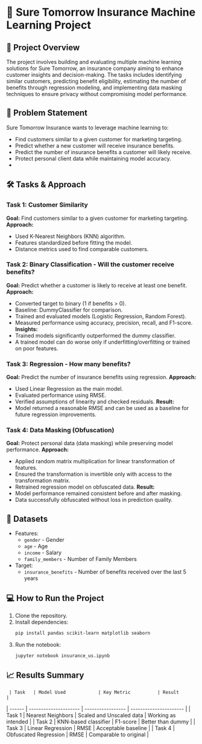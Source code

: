 # 💼 Sure Tomorrow Insurance Machine Learning Project

## 🧠 Project Overview
The project involves building and evaluating multiple machine learning solutions for Sure Tomorrow, an insurance company aiming to enhance customer insights and decision-making. The tasks includes identifying similar customers, predicting benefit eligibility, estimating the number of benefits through regression modeling, and implementing data masking techniques to ensure privacy without compromising model performance. 

## 📌 Problem Statement
Sure Tomorrow Insurance wants to leverage machine learning to:
  - Find customers similar to a given customer for marketing targeting.
  - Predict whether a new customer will receive insurance benefits.
  - Predict the number of insurance benefits a customer will likely receive.
  - Protect personal client data while maintaining model accuracy.
  - 
## 🛠 Tasks & Approach
### Task 1: Customer Similarity
**Goal:** Find customers similar to a given customer for marketing targeting.
**Approach:**
  - Used K-Nearest Neighbors (KNN) algorithm.
  - Features standardized before fitting the model.
  - Distance metrics used to find comparable customers.

### Task 2: Binary Classification - Will the customer receive benefits?
**Goal:** Predict whether a customer is likely to receive at least one benefit.
**Approach:**
  - Converted target to binary (1 if benefits > 0).
  - Baseline: DummyClassifier for comparison.
  - Trained and evaluated models (Logistic Regression, Random Forest).
  - Measured performance using accuracy, precision, recall, and F1-score.
**Insights:**
  - Trained models significantly outperformed the dummy classifier.
  - A trained model can do worse only if underfitting/overfitting or trained on poor features.

### Task 3: Regression - How many benefits?
**Goal:** Predict the number of insurance benefits using regression.
**Approach:**
  -  Used Linear Regression as the main model.
  -  Evaluated performance using RMSE.
  -  Verified assumptions of linearity and checked residuals.
**Result:**
  - Model returned a reasonable RMSE and can be used as a baseline for future regression improvements.

### Task 4: Data Masking (Obfuscation)
**Goal:** Protect personal data (data masking) while preserving model performance.
**Approach:**
  - Applied random matrix multiplication for linear transformation of features.
  - Ensured the transformation is invertible only with access to the transformation matrix.
  - Retrained regression model on obfuscated data.
**Result:**
  - Model performance remained consistent before and after masking.
  - Data successfully obfuscated without loss in prediction quality.

## 📂 Datasets
  - Features:
      - `gender` - Gender
      - `age` - Age
      - `income` - Salary
      - `family_members` - Number of Family Members
   - Target:
      - `insurance_benefits` - Number of benefits received over the last 5 years

## 💻 How to Run the Project
  1. Clone the repository.
  2. Install dependencies:
     ```bash
     pip install pandas scikit-learn matplotlib seaborn
  3. Run the notebook:
     ```bash
     jupyter notebook insurance_us.ipynb

## 📈 Results Summary
     | Task   | Model Used            | Key Metric          | Result                 |
| ------ | --------------------- | -----------------        | ---------------------- |
| Task 1 | Nearest Neighbors     | Scaled and Unscaled data | Working as intended    |
| Task 2 | KNN-based classifier  | F1-score                 | Better than dummy      |
| Task 3 | Linear Regression     | RMSE                     | Acceptable baseline    |
| Task 4 | Obfuscated Regression | RMSE                     | Comparable to original |
